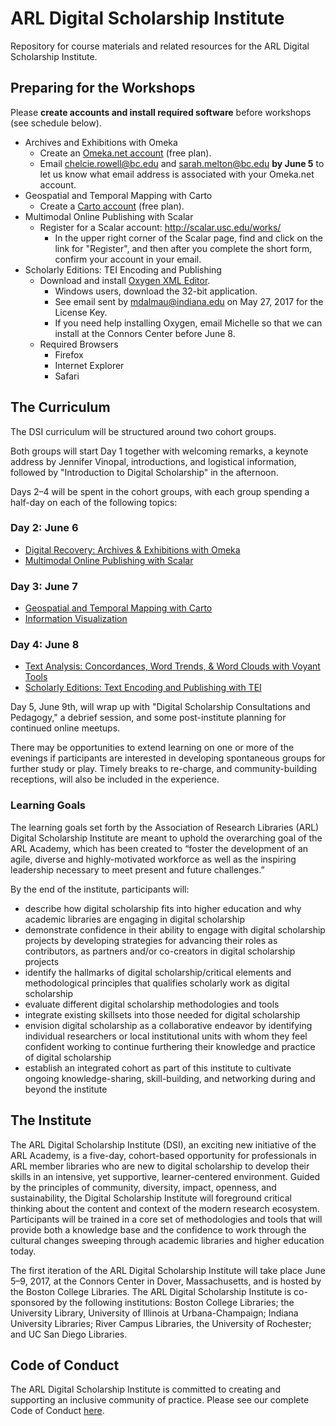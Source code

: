 # ARL Digital Scholarship Institute
Repository for course materials and related resources for the ARL Digital Scholarship Institute. 

## Preparing for the Workshops
Please **create accounts and install required software** before workshops (see schedule below).

* Archives and Exhibitions with Omeka
  * Create an [Omeka.net account](https://www.omeka.net/signup) (free plan).
  * Email chelcie.rowell@bc.edu and sarah.melton@bc.edu **by June 5** to let us know what email address is associated with your Omeka.net account.
* Geospatial and Temporal Mapping with Carto
  * Create a [Carto account](https://carto.com/signup) (free plan).
* Multimodal Online Publishing with Scalar 
  * Register for a Scalar account: http://scalar.usc.edu/works/
    * In the upper right corner of the Scalar page, find and click on the link for "Register", and then after you complete the short form, confirm your account in your email. 
* Scholarly Editions: TEI Encoding and Publishing
  * Download and install [Oxygen XML Editor](http://www.oxygenxml.com/download.html).
    * Windows users, download the 32-bit application.
    * See email sent by mdalmau@indiana.edu on May 27, 2017 for the License Key.
    * If you need help installing Oxygen, email Michelle so that we can install at the Connors Center before June 8.
  * Required Browsers
    * Firefox
    * Internet Explorer
    * Safari

## The Curriculum
The DSI curriculum will be structured around two cohort groups.

Both groups will start Day 1 together with welcoming remarks, a keynote address by Jennifer Vinopal, introductions, and logistical information, followed by "Introduction to Digital Scholarship" in the afternoon.

Days 2–4 will be spent in the cohort groups, with each group spending a half-day on each of the following topics:

### Day 2: June 6
* [Digital Recovery: Archives & Exhibitions with Omeka](https://github.com/tech-at-arl/Digital-Scholarship-Institute/tree/master/Digital%20Recovery)
* [Multimodal Online Publishing with Scalar](https://github.com/tech-at-arl/Digital-Scholarship-Institute/tree/master/Multimodal%20Online%20Publishing%20with%20Scalar)

### Day 3: June 7
* [Geospatial and Temporal Mapping with Carto](https://github.com/tech-at-arl/Digital-Scholarship-Institute/tree/master/Geospatial%20and%20Temporal%20Mapping%20with%20Carto)
* [Information Visualization](https://github.com/tech-at-arl/Digital-Scholarship-Institute/tree/master/Information%20Visualization)

### Day 4: June 8
* [Text Analysis: Concordances, Word Trends, & Word Clouds with Voyant Tools](https://github.com/tech-at-arl/Digital-Scholarship-Institute/tree/master/Text%20Analysis)
* [Scholarly Editions: Text Encoding and Publishing with TEI](https://github.com/tech-at-arl/Digital-Scholarship-Institute/tree/master/Scholarly%20Editions)

Day 5, June 9th, will wrap up with "Digital Scholarship Consultations and Pedagogy," a debrief session, and some post-institute planning for continued online meetups. 

There may be opportunities to extend learning on one or more of the evenings if participants are interested in developing spontaneous groups for further study or play. Timely breaks to re-charge, and community-building receptions, will also be included in the experience.

### Learning Goals
The learning goals set forth by the Association of Research Libraries (ARL) Digital Scholarship Institute are meant to uphold the overarching goal of the ARL Academy, which has been created to “foster the development of an agile, diverse and highly-motivated workforce as well as the inspiring leadership necessary to meet present and future challenges.”

By the end of the institute, participants will:

* describe how digital scholarship fits into higher education and why academic libraries are engaging in digital scholarship
* demonstrate confidence in their ability to engage with digital scholarship projects by developing strategies for advancing their roles as contributors, as partners and/or co-creators in digital scholarship projects
* identify the hallmarks of digital scholarship/critical elements and methodological principles that qualifies scholarly work as digital scholarship
* evaluate different digital scholarship methodologies and tools
* integrate existing skillsets into those needed for digital scholarship
* envision digital scholarship as a collaborative endeavor by identifying individual researchers or local institutional units with whom they feel confident working to continue furthering their knowledge and practice of digital scholarship
* establish an integrated cohort as part of this institute to cultivate ongoing  knowledge-sharing, skill-building, and networking during and beyond the institute

## The Institute
The ARL Digital Scholarship Institute (DSI), an exciting new initiative of the ARL Academy, is a five-day, cohort-based opportunity for professionals in ARL member libraries who are new to digital scholarship to develop their skills in an intensive, yet supportive, learner-centered environment. Guided by the principles of community, diversity, impact, openness, and sustainability, the Digital Scholarship Institute will foreground critical thinking about the content and context of the modern research ecosystem. Participants will be trained in a core set of methodologies and tools that will provide both a knowledge base and the confidence to work through the cultural changes sweeping through academic libraries and higher education today.

The first iteration of the ARL Digital Scholarship Institute will take place June 5–9, 2017, at the Connors Center in Dover, Massachusetts, and is hosted by the Boston College Libraries. The ARL Digital Scholarship Institute is co-sponsored by the following institutions: Boston College Libraries; the University Library, University of Illinois at Urbana-Champaign; Indiana University Libraries; River Campus Libraries, the University of Rochester; and UC San Diego Libraries.

## Code of Conduct
The ARL Digital Scholarship Institute is committed to creating and supporting an inclusive community of practice. Please see our complete Code of Conduct [here](https://github.com/tech-at-arl/Digital-Scholarship-Institute/blob/master/Code%20of%20Conduct.md). 
